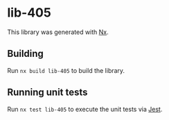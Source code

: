 # lib-405

This library was generated with [Nx](https://nx.dev).

## Building

Run `nx build lib-405` to build the library.

## Running unit tests

Run `nx test lib-405` to execute the unit tests via [Jest](https://jestjs.io).
